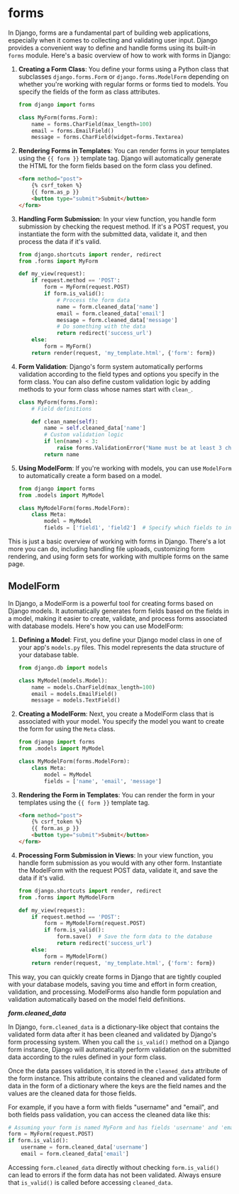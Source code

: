 # forms

In Django, forms are a fundamental part of building web applications, especially when it comes to collecting and validating user input. Django provides a convenient way to define and handle forms using its built-in `forms` module. Here's a basic overview of how to work with forms in Django:

1. **Creating a Form Class**: You define your forms using a Python class that subclasses `django.forms.Form` or `django.forms.ModelForm` depending on whether you're working with regular forms or forms tied to models. You specify the fields of the form as class attributes.

   ```python
   from django import forms

   class MyForm(forms.Form):
       name = forms.CharField(max_length=100)
       email = forms.EmailField()
       message = forms.CharField(widget=forms.Textarea)
   ```

2. **Rendering Forms in Templates**: You can render forms in your templates using the `{{ form }}` template tag. Django will automatically generate the HTML for the form fields based on the form class you defined.

   ```html
   <form method="post">
       {% csrf_token %}
       {{ form.as_p }}
       <button type="submit">Submit</button>
   </form>
   ```

3. **Handling Form Submission**: In your view function, you handle form submission by checking the request method. If it's a POST request, you instantiate the form with the submitted data, validate it, and then process the data if it's valid.

   ```python
   from django.shortcuts import render, redirect
   from .forms import MyForm

   def my_view(request):
       if request.method == 'POST':
           form = MyForm(request.POST)
           if form.is_valid():
               # Process the form data
               name = form.cleaned_data['name']
               email = form.cleaned_data['email']
               message = form.cleaned_data['message']
               # Do something with the data
               return redirect('success_url')
       else:
           form = MyForm()
       return render(request, 'my_template.html', {'form': form})
   ```

4. **Form Validation**: Django's form system automatically performs validation according to the field types and options you specify in the form class. You can also define custom validation logic by adding methods to your form class whose names start with `clean_`.

   ```python
   class MyForm(forms.Form):
       # Field definitions

       def clean_name(self):
           name = self.cleaned_data['name']
           # Custom validation logic
           if len(name) < 3:
               raise forms.ValidationError("Name must be at least 3 characters long.")
           return name
   ```

5. **Using ModelForm**: If you're working with models, you can use `ModelForm` to automatically create a form based on a model.

   ```python
   from django import forms
   from .models import MyModel

   class MyModelForm(forms.ModelForm):
       class Meta:
           model = MyModel
           fields = ['field1', 'field2']  # Specify which fields to include in the form
   ```

This is just a basic overview of working with forms in Django. There's a lot more you can do, including handling file uploads, customizing form rendering, and using form sets for working with multiple forms on the same page.

## ModelForm

In Django, a ModelForm is a powerful tool for creating forms based on Django models. It automatically generates form fields based on the fields in a model, making it easier to create, validate, and process forms associated with database models. Here's how you can use ModelForm:

1. **Defining a Model**: First, you define your Django model class in one of your app's `models.py` files. This model represents the data structure of your database table.

    ```python
    from django.db import models

    class MyModel(models.Model):
        name = models.CharField(max_length=100)
        email = models.EmailField()
        message = models.TextField()
    ```

2. **Creating a ModelForm**: Next, you create a ModelForm class that is associated with your model. You specify the model you want to create the form for using the `Meta` class.

    ```python
    from django import forms
    from .models import MyModel

    class MyModelForm(forms.ModelForm):
        class Meta:
            model = MyModel
            fields = ['name', 'email', 'message']
    ```

3. **Rendering the Form in Templates**: You can render the form in your templates using the `{{ form }}` template tag.

    ```html
    <form method="post">
        {% csrf_token %}
        {{ form.as_p }}
        <button type="submit">Submit</button>
    </form>
    ```

4. **Processing Form Submission in Views**: In your view function, you handle form submission as you would with any other form. Instantiate the ModelForm with the request POST data, validate it, and save the data if it's valid.

    ```python
    from django.shortcuts import render, redirect
    from .forms import MyModelForm

    def my_view(request):
        if request.method == 'POST':
            form = MyModelForm(request.POST)
            if form.is_valid():
                form.save()  # Save the form data to the database
                return redirect('success_url')
        else:
            form = MyModelForm()
        return render(request, 'my_template.html', {'form': form})
    ```

This way, you can quickly create forms in Django that are tightly coupled with your database models, saving you time and effort in form creation, validation, and processing. ModelForms also handle form population and validation automatically based on the model field definitions.

***form.cleaned_data***

In Django, `form.cleaned_data` is a dictionary-like object that contains the validated form data after it has been cleaned and validated by Django's form processing system. When you call the `is_valid()` method on a Django form instance, Django will automatically perform validation on the submitted data according to the rules defined in your form class. 

Once the data passes validation, it is stored in the `cleaned_data` attribute of the form instance. This attribute contains the cleaned and validated form data in the form of a dictionary where the keys are the field names and the values are the cleaned data for those fields. 

For example, if you have a form with fields "username" and "email", and both fields pass validation, you can access the cleaned data like this:

```python
# Assuming your form is named MyForm and has fields 'username' and 'email'
form = MyForm(request.POST)
if form.is_valid():
    username = form.cleaned_data['username']
    email = form.cleaned_data['email']
```

Accessing `form.cleaned_data` directly without checking `form.is_valid()` can lead to errors if the form data has not been validated. Always ensure that `is_valid()` is called before accessing `cleaned_data`.